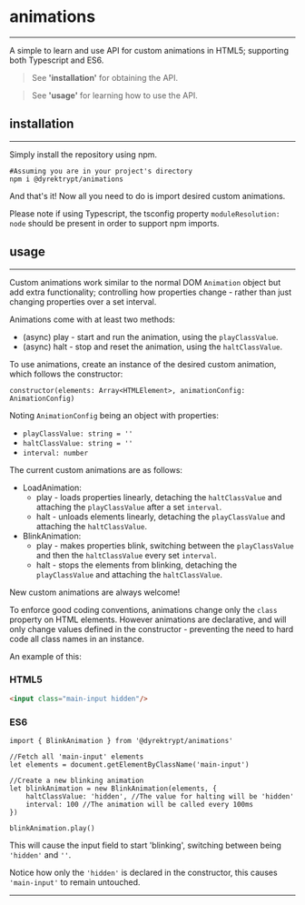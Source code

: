 # **animations**
---
A simple to learn and use API for custom animations in HTML5; supporting both Typescript and ES6.
> See **'installation'** for obtaining the API.

> See **'usage'** for learning how to use the API.  

## **installation**
---
Simply install the repository using npm.
```shell
#Assuming you are in your project's directory
npm i @dyrektrypt/animations
```
And that's it! Now all you need to do is import desired custom animations.

Please note if using Typescript, the tsconfig property `moduleResolution: node` should be present in order to support npm imports.

## **usage**
---
Custom animations work similar to the normal DOM `Animation` object but add extra functionality; controlling how properties change - rather than just changing properties over a set interval.

Animations come with at least two methods:
* (async) play - start and run the animation, using the `playClassValue`.
* (async) halt - stop and reset the animation, using the `haltClassValue`.

To use animations, create an instance of the desired custom animation, which follows the constructor:
```
constructor(elements: Array<HTMLElement>, animationConfig: AnimationConfig)
```
Noting `AnimationConfig` being an object with properties:
* `playClassValue: string = ''`
* `haltClassValue: string = ''`
* `interval: number`

The current custom animations are as follows:
* LoadAnimation:
  * play - loads properties linearly, detaching the `haltClassValue` and attaching the `playClassValue` after a set `interval`.
  * halt - unloads elements linearly, detaching the `playClassValue` and attaching the `haltClassValue`. 
* BlinkAnimation:
  * play - makes properties blink, switching between the `playClassValue` and then the `haltClassValue` every set `interval`.
  * halt - stops the elements from blinking, detaching the `playClassValue` and attaching the `haltClassValue`.

New custom animations are always welcome!

To enforce good coding conventions, animations change only the `class` property on HTML elements. However animations are declarative, and will only change values defined in the constructor - preventing the need to hard code all class names in an instance.

An example of this:
### HTML5
```HTML
<input class="main-input hidden"/>
```

### ES6
```ES6
import { BlinkAnimation } from '@dyrektrypt/animations'

//Fetch all 'main-input' elements
let elements = document.getElementByClassName('main-input')

//Create a new blinking animation
let blinkAnimation = new BlinkAnimation(elements, {
    haltClassValue: 'hidden', //The value for halting will be 'hidden'
    interval: 100 //The animation will be called every 100ms
})

blinkAnimation.play()
```
This will cause the input field to start 'blinking', switching between being `'hidden'` and `''`.

Notice how only the `'hidden'` is declared in the constructor, this causes `'main-input'` to remain untouched.

---